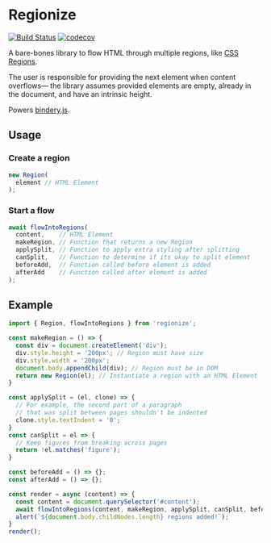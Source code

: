 # Regionize

[![Build Status](https://travis-ci.org/evnbr/regionize.svg?branch=master)](https://travis-ci.org/evnbr/regionize)
[![codecov](https://codecov.io/gh/evnbr/regionize/branch/master/graph/badge.svg)](https://codecov.io/gh/evnbr/regionize)

A bare-bones library to flow HTML through multiple regions,
like [CSS Regions](http://alistapart.com/blog/post/css-regions-considered-harmful).

The user is responsible for providing the next element when content
overflows— the library assumes provided elements are empty, already in the document, and
have an intrinsic height.

Powers [bindery.js](https://evanbrooks.info/bindery/).

## Usage

### Create a region

```js
new Region(
  element // HTML Element
);
```

### Start a flow

```js
await flowIntoRegions(
  content,    // HTML Element
  makeRegion, // Function that returns a new Region
  applySplit, // Function to apply extra styling after splitting
  canSplit,   // Function to determine if its okay to split element
  beforeAdd,  // Function called before element is added
  afterAdd    // Function called after element is added
);
```


## Example
```js
import { Region, flowIntoRegions } from 'regionize';

const makeRegion = () => {
  const div = document.createElement('div');
  div.style.height = '200px'; // Region must have size
  div.style.width = '200px';
  document.body.appendChild(div); // Region must be in DOM
  return new Region(el); // Instantiate a region with an HTML Element
}

const applySplit = (el, clone) => {
  // For example, the second part of a paragraph
  // that was split between pages shouldn't be indented
  clone.style.textIndent = '0';
}
const canSplit = el => {
  // Keep figures from breaking across pages
  return !el.matches('figure');
}

const beforeAdd = () => {};
const afterAdd = () => {};

const render = async (content) => {
  const content = document.querySelector('#content');
  await flowIntoRegions(content, makeRegion, applySplit, canSplit, beforeAdd, afterAdd);
  alert(`${document.body.childNodes.length} regions added!`);
}
render();
```
